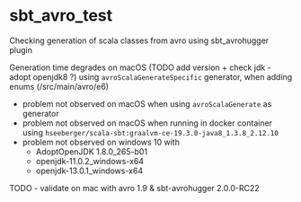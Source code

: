 # sbt_avro_test

Checking generation of scala classes from avro using sbt_avrohugger plugin

Generation time degrades on macOS (TODO add version + check jdk - adopt openjdk8 ?) using `avroScalaGenerateSpecific` generator, when adding enums (/src/main/avro/e6)
- problem not observed on macOS when using `avroScalaGenerate` as generator
- problem not observed on macOS when running in docker container using `hseeberger/scala-sbt:graalvm-ce-19.3.0-java8_1.3.8_2.12.10`
- problem not observed on windows 10 with 
  - AdoptOpenJDK 1.8.0_265-b01
  - openjdk-11.0.2_windows-x64
  - openjdk-13.0.1_windows-x64

TODO - validate on mac with avro 1.9 & sbt-avrohugger 2.0.0-RC22
